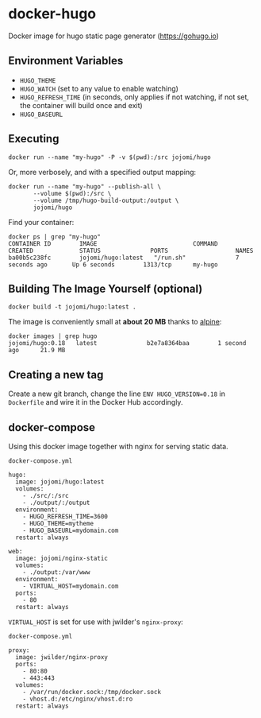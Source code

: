# docker-hugo

Docker image for hugo static page generator (https://gohugo.io)


## Environment Variables

* `HUGO_THEME`
* `HUGO_WATCH` (set to any value to enable watching)
* `HUGO_REFRESH_TIME` (in seconds, only applies if not watching, if not set, the container will build once and exit)
* `HUGO_BASEURL`


## Executing

    docker run --name "my-hugo" -P -v $(pwd):/src jojomi/hugo

Or, more verbosely, and with a specified output mapping:

    docker run --name "my-hugo" --publish-all \
           --volume $(pwd):/src \
           --volume /tmp/hugo-build-output:/output \
           jojomi/hugo

Find your container:

    docker ps | grep "my-hugo"
    CONTAINER ID        IMAGE                           COMMAND                CREATED             STATUS              PORTS                   NAMES
    ba00b5c238fc        jojomi/hugo:latest   "/run.sh"              7 seconds ago       Up 6 seconds        1313/tcp      my-hugo


## Building The Image Yourself (optional)

    docker build -t jojomi/hugo:latest .

The image is conveniently small at **about 20 MB** thanks to [alpine](http://gliderlabs.viewdocs.io/docker-alpine):

    docker images | grep hugo
    jojomi/hugo:0.18   latest              b2e7a8364baa        1 second ago      21.9 MB



## Creating a new tag

Create a new git branch, change the line `ENV HUGO_VERSION=0.18` in `Dockerfile` and wire it in the Docker Hub accordingly.


## docker-compose

Using this docker image together with nginx for serving static data.

`docker-compose.yml`

```
hugo:
  image: jojomi/hugo:latest
  volumes:
    - ./src/:/src
    - ./output/:/output
  environment:
    - HUGO_REFRESH_TIME=3600
    - HUGO_THEME=mytheme
    - HUGO_BASEURL=mydomain.com
  restart: always

web:
  image: jojomi/nginx-static
  volumes:
    - ./output:/var/www
  environment:
    - VIRTUAL_HOST=mydomain.com
  ports:
    - 80
  restart: always
```

`VIRTUAL_HOST` is set for use with jwilder's `nginx-proxy`:

`docker-compose.yml`

```
proxy:
  image: jwilder/nginx-proxy
  ports:
    - 80:80
    - 443:443
  volumes:
    - /var/run/docker.sock:/tmp/docker.sock
    - vhost.d:/etc/nginx/vhost.d:ro
  restart: always
```